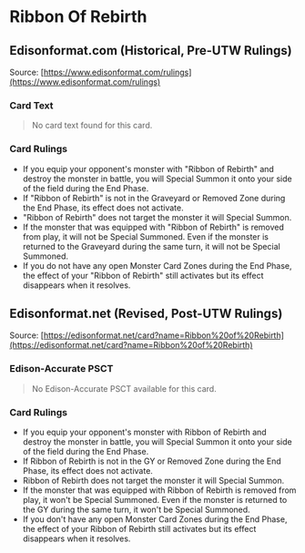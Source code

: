 # Ribbon Of Rebirth

## Edisonformat.com (Historical, Pre-UTW Rulings)

Source: [https://www.edisonformat.com/rulings](https://www.edisonformat.com/rulings)

### Card Text

> No card text found for this card.

### Card Rulings

*   If you equip your opponent's monster with "Ribbon of Rebirth" and destroy the monster in battle, you will Special Summon it onto your side of the field during the End Phase.
*   If "Ribbon of Rebirth" is not in the Graveyard or Removed Zone during the End Phase, its effect does not activate.
*   "Ribbon of Rebirth" does not target the monster it will Special Summon.
*   If the monster that was equipped with "Ribbon of Rebirth" is removed from play, it will not be Special Summoned. Even if the monster is returned to the Graveyard during the same turn, it will not be Special Summoned.
*   If you do not have any open Monster Card Zones during the End Phase, the effect of your "Ribbon of Rebirth" still activates but its effect disappears when it resolves.

## Edisonformat.net (Revised, Post-UTW Rulings)

Source: [https://edisonformat.net/card?name=Ribbon%20of%20Rebirth](https://edisonformat.net/card?name=Ribbon%20of%20Rebirth)

### Edison-Accurate PSCT

> No Edison-Accurate PSCT available for this card.

### Card Rulings

*   If you equip your opponent's monster with Ribbon of Rebirth and destroy the monster in battle, you will Special Summon it onto your side of the field during the End Phase.
*   If Ribbon of Rebirth is not in the GY or Removed Zone during the End Phase, its effect does not activate.
*   Ribbon of Rebirth does not target the monster it will Special Summon.
*   If the monster that was equipped with Ribbon of Rebirth is removed from play, it won't be Special Summoned. Even if the monster is returned to the GY during the same turn, it won't be Special Summoned.
*   If you don't have any open Monster Card Zones during the End Phase, the effect of your Ribbon of Rebirth still activates but its effect disappears when it resolves.
            
